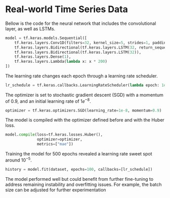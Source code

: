 # Real-world Time Series Data

Bellow is the code for the neural network that includes the convolutional layer, as well as LSTMs.

```python
model = tf.keras.models.Sequential([
    tf.keras.layers.Conv1D(filters=32, kernel_size=5, strides=1, padding="causal", activation="relu"),
    tf.keras.layers.Bidirectional(tf.keras.layers.LSTM(32, return_sequences=True)),
    tf.keras.layers.Bidirectional(tf.keras.layers.LSTM(32)),
    tf.keras.layers.Dense(1),
    tf.keras.layers.Lambda(lambda x: x * 200)
])
```

The learning rate changes each epoch through a learning rate scheduler.

```python
lr_schedule = tf.keras.callbacks.LearningRateScheduler(lambda epoch: 1e-8 * 10**(epoch / 20))
```

The optimizer is set to stochastic gradient descent (SGD) with a momentum of 0.9, and an initial learning rate of $1e^{-8}$.
 
```python
optimizer = tf.keras.optimizers.SGD(learning_rate=1e-8, momentum=0.9)
```

The model is compiled with the optimizer defined before and with the Huber loss.

```python
model.compile(loss=tf.keras.losses.Huber(),
              optimizer=optimizer,
              metrics=["mae"])
```

Training the model for 500 epochs revealed a learning rate sweet spot around $10^{-5}$.
  
```python
history = model.fit(dataset, epochs=100, callbacks=[lr_schedule])
```

The model performed well but could benefit from further fine-tuning to address remaining instability and overfitting issues. For example, the batch size can be adjusted for further experimentation

